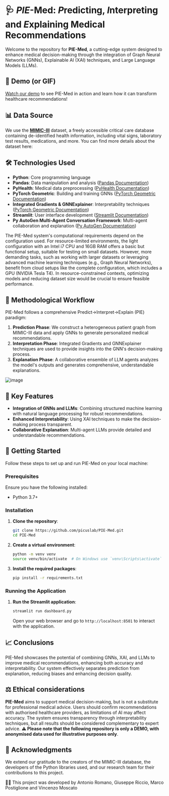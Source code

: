 # 🩺 *PIE*-Med: *P*redicting, *I*nterpreting and *E*xplaining Medical Recommendations 

Welcome to the repository for **PIE-Med**, a cutting-edge system designed to enhance medical decision-making through the integration of Graph Neural Networks (GNNs), Explainable AI (XAI) techniques, and Large Language Models (LLMs).

## 🎥 Demo (or GIF)
[Watch our demo](https://drive.google.com/file/d/1e9VXslnBzOOp5QHh4GTrT-La1PdKxhzS/preview) to see PIE-Med in action and learn how it can transform healthcare recommendations!

## 📊 Data Source
We use the **[MIMIC-III](https://mimic.physionet.org/)** dataset, a freely accessible critical care database containing de-identified health information, including vital signs, laboratory test results, medications, and more. You can find more details about the dataset here:

## 🛠 Technologies Used
- **Python**: Core programming language
- **Pandas**: Data manipulation and analysis ([Pandas Documentation](https://pandas.pydata.org/))
- **PyHealth**: Medical data preprocessing ([PyHealth Documentation](https://pyhealth.readthedocs.io/en/latest/))
- **PyTorch Geometric**: Building and training GNNs ([PyTorch Geometric Documentation](https://pytorch-geometric.readthedocs.io/en/latest/))
- **Integrated Gradients & GNNExplainer**: Interpretability techniques ([PyTorch Geometric Documentation](https://pytorch-geometric.readthedocs.io/en/latest/))
- **Streamlit**: User interface development ([Streamlit Documentation](https://streamlit.io/))
- **Py AutoGen Multi-Agent Conversation Framework**: Multi-agent collaboration and explanation ([Py AutoGen Documentation](https://microsoft.github.io/autogen/))

The PIE-Med system's computational requirements depend on the configuration used. For resource-limited environments, the light configuration with an Intel i7 CPU and 16GB RAM offers a basic but functional setup, suitable for testing on small datasets. However, more demanding tasks, such as working with larger datasets or leveraging advanced machine learning techniques (e.g., Graph Neural Networks), benefit from cloud setups like the complete configuration, which includes a GPU (NVIDIA Tesla T4). In resource-constrained contexts, optimizing models and reducing dataset size would be crucial to ensure feasible performance.

## 🔬 Methodological Workflow
PIE-Med follows a comprehensive Predict→Interpret→Explain (PIE) paradigm:

1. **Prediction Phase**: We construct a heterogeneous patient graph from MIMIC-III data and apply GNNs to generate personalized medical recommendations.
2. **Interpretation Phase**: Integrated Gradients and GNNExplainer techniques are used to provide insights into the GNN's decision-making process.
3. **Explanation Phase**: A collaborative ensemble of LLM agents analyzes the model's outputs and generates comprehensive, understandable explanations.

![image](https://github.com/picuslab/PIE-Med/blob/main/PIE-Med.png)

## 🌟 Key Features
- **Integration of GNNs and LLMs**: Combining structured machine learning with natural language processing for robust recommendations.
- **Enhanced Interpretability**: Using XAI techniques to make the decision-making process transparent.
- **Collaborative Explanation**: Multi-agent LLMs provide detailed and understandable recommendations.

## 🚀 Getting Started
Follow these steps to set up and run PIE-Med on your local machine:

### Prerequisites
Ensure you have the following installed:
- Python 3.7+

### Installation
1. **Clone the repository**:
    ```bash
    git clone https://github.com/picuslab/PIE-Med.git
    cd PIE-Med
    ```

2. **Create a virtual environment**:
    ```bash
    python -m venv venv
    source venv/bin/activate  # On Windows use `venv\Scripts\activate`
    ```

3. **Install the required packages**:
    ```bash
    pip install -r requirements.txt
    ```

### Running the Application
1. **Run the Streamlit application**:
    ```bash
    streamlit run dashboard.py
    ```

   Open your web browser and go to `http://localhost:8501` to interact with the application.

## 📈 Conclusions
PIE-Med showcases the potential of combining GNNs, XAI, and LLMs to improve medical recommendations, enhancing both accuracy and interpretability. Our system effectively separates prediction from explanation, reducing biases and enhancing decision quality.

## ⚖ Ethical considerations

**PIE-Med** aims to support medical decision-making, but is not a substitute for professional medical advice. Users should confirm recommendations with authorised healthcare providers, as limitations of AI may affect accuracy. The system ensures transparency through interpretability techniques, but all results should be considered complementary to expert advice. **⚠️ Please note that the following repository is only a DEMO, with anonymised data used for illustrative purposes only**. 

## 🙏 Acknowledgments
We extend our gratitude to the creators of the MIMIC-III database, the developers of the Python libraries used, and our research team for their contributions to this project.

👨‍💻 This project was developed by Antonio Romano, Giuseppe Riccio, Marco Postiglione and Vincenzo Moscato
